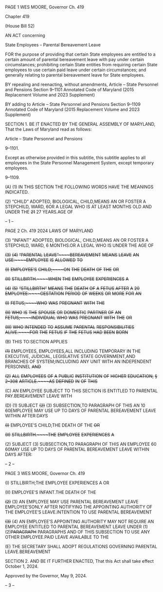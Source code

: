 PAGE 1
WES MOORE, Governor Ch. 419

Chapter 419

(House Bill 52)

AN ACT concerning

State Employees – Parental Bereavement Leave

FOR the purpose of providing that certain State employees are entitled to a certain amount
of parental bereavement leave with pay under certain circumstances; prohibiting
certain State entities from requiring certain State employees to use certain paid
leave under certain circumstances; and generally relating to parental bereavement
leave for State employees.

BY repealing and reenacting, without amendments,
Article – State Personnel and Pensions
Section 9–1101
Annotated Code of Maryland
(2015 Replacement Volume and 2023 Supplement)

BY adding to
Article – State Personnel and Pensions
Section 9–1109
Annotated Code of Maryland
(2015 Replacement Volume and 2023 Supplement)

SECTION 1. BE IT ENACTED BY THE GENERAL ASSEMBLY OF MARYLAND,
That the Laws of Maryland read as follows:

Article – State Personnel and Pensions

9–1101.

Except as otherwise provided in this subtitle, this subtitle applies to all employees
in the State Personnel Management System, except temporary employees.

9–1109.

(A) (1) IN THIS SECTION THE FOLLOWING WORDS HAVE THE MEANINGS
INDICATED.

(2) “CHILD” ADOPTED, BIOLOGICAL, CHILD,MEANS AN OR FOSTER A
STEPCHILD, WARD, 6OR A LEGAL WHO IS AT LEAST MONTHS OLD AND UNDER THE
~~21~~ 27 YEARS.AGE OF

– 1 –

PAGE 2
Ch. 419 2024 LAWS OF MARYLAND

(3) “INFANT” ADOPTED, BIOLOGICAL, CHILD,MEANS AN OR FOSTER A
STEPCHILD, WARD, 6 MONTHS.OR A LEGAL WHO IS UNDER THE AGE OF

~~(3)~~ ~~(4)~~ ~~“PARENTAL~~ ~~LEAVE”~~~~BEREAVEMENT~~ ~~MEANS~~ ~~LEAVE~~ ~~AN~~
~~USE:~~~~EMPLOYEE~~ ~~IS~~ ~~ALLOWED~~ ~~TO~~

~~(I)~~ ~~EMPLOYEE’S~~ ~~CHILD;~~~~ON~~ ~~THE~~ ~~DEATH~~ ~~OF~~ ~~THE~~ ~~OR~~

~~(II)~~ ~~STILLBIRTH.~~~~WHEN~~ ~~THE~~ ~~EMPLOYEE~~ ~~EXPERIENCES~~ ~~A~~

~~(4)~~ ~~(5)~~ ~~“STILLBIRTH”~~ ~~MEANS~~ ~~THE~~ ~~DEATH~~ ~~OF~~ ~~A~~ ~~FETUS~~ ~~AFTER~~ ~~A~~
~~20~~ ~~EMPLOYEE:~~~~GESTATION~~ ~~PERIOD~~ ~~OF~~ ~~WEEKS~~ ~~OR~~ ~~MORE~~ ~~FOR~~ ~~AN~~

~~(I)~~ ~~FETUS;~~~~WHO~~ ~~WAS~~ ~~PREGNANT~~ ~~WITH~~ ~~THE~~

~~(II)~~ ~~WHO~~ ~~IS~~ ~~THE~~ ~~SPOUSE~~ ~~OR~~ ~~DOMESTIC~~ ~~PARTNER~~ ~~OF~~ ~~AN~~
~~FETUS;~~~~INDIVIDUAL~~ ~~WHO~~ ~~WAS~~ ~~PREGNANT~~ ~~WITH~~ ~~THE~~ ~~OR~~

~~(III)~~ ~~WHO~~ ~~INTENDED~~ ~~TO~~ ~~ASSUME~~ ~~PARENTAL~~ ~~RESPONSIBILITIES~~
~~ALIVE.~~~~FOR~~ ~~THE~~ ~~FETUS~~ ~~IF~~ ~~THE~~ ~~FETUS~~ ~~HAD~~ ~~BEEN~~ ~~BORN~~

(B) THIS TO:SECTION APPLIES

~~(1)~~ EMPLOYEES, EMPLOYEES,ALL INCLUDING TEMPORARY IN THE
EXECUTIVE, JUDICIAL, LEGISLATIVE STATE GOVERNMENT,AND BRANCHES OF
SYSTEM;INCLUDING ANY UNIT WITH AN INDEPENDENT PERSONNEL ~~AND~~

~~(2)~~ ~~ALL~~ ~~EMPLOYEES~~ ~~OF~~ ~~A~~ ~~PUBLIC~~ ~~INSTITUTION~~ ~~OF~~ ~~HIGHER~~
~~EDUCATION,~~ ~~§~~ ~~2–308~~ ~~ARTICLE.~~~~AS~~ ~~DEFINED~~ ~~IN~~ ~~OF~~ ~~THIS~~

(C) AN EMPLOYEE SUBJECT TO THIS SECTION IS ENTITLED TO PARENTAL
PAY.BEREAVEMENT LEAVE WITH

(D) (1) SUBJECT ~~(2)~~ (3) SUBSECTION,TO PARAGRAPH OF THIS AN
10 60EMPLOYEE MAY USE UP TO DAYS OF PARENTAL BEREAVEMENT LEAVE WITHIN
AFTER:DAYS

~~(I)~~ EMPLOYEE’S CHILD;THE DEATH OF THE ~~OR~~

~~(II)~~ ~~STILLBIRTH.~~~~THE~~ ~~EMPLOYEE~~ ~~EXPERIENCES~~ ~~A~~

(2) SUBJECT (3) SUBSECTION,TO PARAGRAPH OF THIS AN EMPLOYEE
60 60MAY USE UP TO DAYS OF PARENTAL BEREAVEMENT LEAVE WITHIN DAYS
AFTER:

– 2 –

PAGE 3
WES MOORE, Governor Ch. 419

(I) STILLBIRTH;THE EMPLOYEE EXPERIENCES A OR

(II) EMPLOYEE’S INFANT.THE DEATH OF THE

~~(2)~~ (3) AN EMPLOYEE MAY USE PARENTAL BEREAVEMENT LEAVE
EMPLOYEE’SONLY AFTER NOTIFYING THE APPOINTING AUTHORITY OF THE
EMPLOYEE’S LEAVE.INTENTION TO USE PARENTAL BEREAVEMENT

~~(3)~~ (4) AN EMPLOYEE’S APPOINTING AUTHORITY MAY NOT
REQUIRE AN EMPLOYEE ENTITLED TO PARENTAL BEREAVEMENT LEAVE UNDER
(1) (2)~~PARAGRAPH~~ PARAGRAPHS AND OF THIS SUBSECTION TO USE ANY OTHER
EMPLOYEE.PAID LEAVE AVAILABLE TO THE

(E) THE SECRETARY SHALL ADOPT REGULATIONS GOVERNING PARENTAL
LEAVE.BEREAVEMENT

SECTION 2. AND BE IT FURTHER ENACTED, That this Act shall take effect
October 1, 2024.

Approved by the Governor, May 9, 2024.

– 3 –